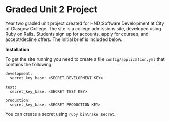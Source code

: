 # Graded Unit 2 Project

Year two graded unit project created for HND Software Development at City of Glasgow College. The site is a college admissions site, developed using Ruby on Rails. Students sign up for accounts, apply for courses, and accept/decline offers. The initial brief is included below.

**Installation**

To get the site running you need to create a file `config/application.yml` that contains the following:

```YML
development:
  secret_key_base: <SECRET DEVELOPMENT KEY>

test:
  secret_key_base: <SECRET TEST KEY>

production:
  secret_key_base: <SECRET PRODUCTION KEY>
```

You can create a secret using `ruby bin\rake secret`.
